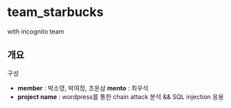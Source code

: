 # team_starbucks
with incognito team

## 개요

구성
   - __member__ : 박소영, 박여정, 조운삼
     __mento__ : 최우석
   - __project name__ : wordpress를 통한 chain attack 분석 && SQL injection 응용
